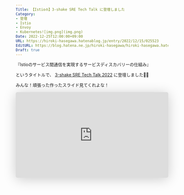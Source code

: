 ```yaml
---
Title: 【Istio⛵️】3-shake SRE Tech Talk に登壇しました
Category:
- 登壇
- Istio
- Envoy
- Kubernetes![img.png](img.png)
Date: 2022-12-25T12:00:00+09:00
URL: https://hiroki-hasegawa.hatenablog.jp/entry/2022/12/15/025523
EditURL: https://blog.hatena.ne.jp/hiroki-hasegawa/hiroki-hasegawa.hatenablog.jp/atom/entry/6801883189101951974
Draft: true
---
```


『Istioのサービス間通信を実現するサービスディスカバリーの仕組み』

というタイトルで、 <a href="https://3-shake.connpass.com/event/267080/">3-shake SRE Tech Talk 2022</a> に登壇しました👊🏻

みんな！頑張った作ったスライド見てくれよな！

<iframe class="speakerdeck-iframe" frameborder="0" src="https://speakerdeck.com/player/5ad89008251f49cca2e0be7a4da36479" title="⛵️ Istioのサービス間通信を実現するサービスディスカバリーの仕組み" allowfullscreen="true" style="border: 0px; background: padding-box padding-box rgba(0, 0, 0, 0.1); margin: 0px; padding: 0px; border-radius: 6px; box-shadow: rgba(0, 0, 0, 0.2) 0px 5px 40px; width: 100%; height: auto; aspect-ratio: 560 / 315;" data-ratio="1.7777777777777777"></iframe>
